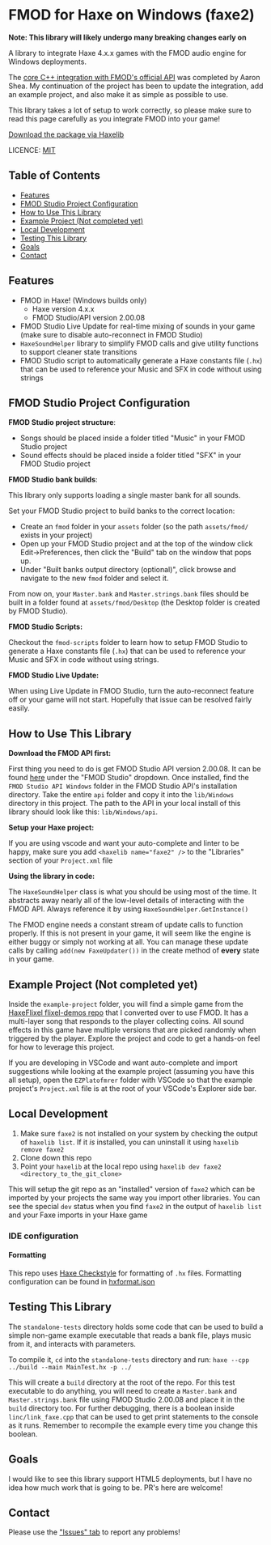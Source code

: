 # FMOD for Haxe on Windows (faxe2)

**Note: This library will likely undergo many breaking changes early on**

A library to integrate Haxe 4.x.x games with the FMOD audio engine for Windows deployments.

The [core C++ integration with FMOD's official API](https://github.com/uhrobots/faxe) was completed by Aaron Shea. My continuation of the project has been to update the integration, add an example project, and also make it as simple as possible to use.

This library takes a lot of setup to work correctly, so please make sure to read this page carefully as you integrate FMOD into your game!

[Download the package via Haxelib](https://tanneris.me/faxe2)

LICENCE: [MIT](https://tanneris.me/mit-license)

## Table of Contents

 - [Features](#features)
 - [FMOD Studio Project Configuration](#fmod-studio-project-configuration)
 - [How to Use This Library](#how-to-use-this-library)
 - [Example Project (Not completed yet)](#example-project-not-completed-yet)
 - [Local Development](#local-development)
 - [Testing This Library](#testing-this-library)
 - [Goals](#goals)
 - [Contact](#contact)


## Features 
- FMOD in Haxe! (Windows builds only)
  - Haxe version 4.x.x
  - FMOD Studio/API version 2.00.08
- FMOD Studio Live Update for real-time mixing of sounds in your game (make sure to disable auto-reconnect in FMOD Studio)
- `HaxeSoundHelper` library to simplify FMOD calls and give utility functions to support cleaner state transitions
- FMOD Studio script to automatically generate a Haxe constants file (`.hx`) that can be used to reference your Music and SFX in code without using strings

## FMOD Studio Project Configuration

**FMOD Studio project structure**:
- Songs should be placed inside a folder titled "Music" in your FMOD Studio project
- Sound effects should be placed inside a folder titled "SFX" in your FMOD Studio project

**FMOD Studio bank builds**:

This library only supports loading a single master bank for all sounds.

Set your FMOD Studio project to build banks to the correct location:

- Create an `fmod` folder in your `assets` folder (so the path `assets/fmod/` exists in your project) 
- Open up your FMOD Studio project and at the top of the window click Edit->Preferences, then click the "Build" tab on the window that pops up.
- Under "Built banks output directory (optional)", click browse and navigate to the new `fmod` folder and select it.

From now on, your `Master.bank` and `Master.strings.bank` files should be built in a folder found at `assets/fmod/Desktop` (the Desktop folder is created by FMOD Studio). 

**FMOD Studio Scripts:**

Checkout the `fmod-scripts` folder to learn how to setup FMOD Studio to generate a Haxe constants file (`.hx`) that can be used to reference your Music and SFX in code without using strings.

**FMOD Studio Live Update:**

When using Live Update in FMOD Studio, turn the auto-reconnect feature off or your game will not start. Hopefully that issue can be resolved fairly easily.

## How to Use This Library

**Download the FMOD API first:**

First thing you need to do is get FMOD Studio API version 2.00.08. It can be found [here](https://tanneris.me/fmod-downloads) under the "FMOD Studio" dropdown. Once installed, find the `FMOD Studio API Windows` folder in the FMOD Studio API's installation directory. Take the entire `api` folder and copy it into the `lib/Windows` directory in this project. The path to the API in your local install of this library should look like this: `lib/Windows/api`.

**Setup your Haxe project:**

If you are using vscode and want your auto-complete and linter to be happy, make sure you add `<haxelib name="faxe2" />` to the "Libraries" section of your `Project.xml` file

**Using the library in code:**

The `HaxeSoundHelper` class is what you should be using most of the time. It abstracts away nearly all of the low-level details of interacting with the FMOD API. Always reference it by using `HaxeSoundHelper.GetInstance()`

The FMOD engine needs a constant stream of update calls to function properly. If this is not present in your game, it will seem like the engine is either buggy or simply not working at all. You can manage these update calls by calling `add(new FaxeUpdater())` in the create method of **every** state in your game.

## Example Project (Not completed yet)

Inside the `example-project` folder, you will find a simple game from the [HaxeFlixel flixel-demos repo](https://tanneris.me/haxe-flixel-demos) that I converted over to use FMOD. It has a multi-layer song that responds to the player collecting coins. All sound effects in this game have multiple versions that are picked randomly when triggered by the player. Explore the project and code to get a hands-on feel for how to leverage this project.

If you are developing in VSCode and want auto-complete and import suggestions while looking at the example project (assuming you have this all setup), open the `EZPlatofmrer` folder with VSCode so that the example project's `Project.xml` file is at the root of your VSCode's Explorer side bar.

## Local Development

1. Make sure `faxe2` is not installed on your system by checking the output of `haxelib list`. If it _is_ installed, you can uninstall it using `haxelib remove faxe2`
2. Clone down this repo
3. Point your `haxelib` at the local repo using `haxelib dev faxe2 <directory_to_the_git_clone>`

This will setup the git repo as an "installed" version of `faxe2` which can be imported by your projects the same way you import other libraries. You can see the special `dev` status when you find `faxe2` in the output of `haxelib list` and your Faxe imports in your Haxe game

### IDE configuration

#### Formatting

This repo uses [Haxe Checkstyle](https://haxecheckstyle.github.io/docs/haxe-checkstyle/home.html) for formatting of `.hx` files. Formatting configuration can be found in [hxformat.json](./hxformat.json)


## Testing This Library

The `standalone-tests` directory holds some code that can be used to build a simple non-game example executable that reads a bank file, plays music from it, and interacts with parameters.

To compile it, `cd` into the `standalone-tests` directory and run: `haxe --cpp ../build --main MainTest.hx -p ../`

This will create a `build` directory at the root of the repo. For this test executable to do anything, you will need to create a `Master.bank` and `Master.strings.bank` file using FMOD Studio 2.00.08 and place it in the `build` directory too. For further debugging, there is a boolean inside `linc/link_faxe.cpp` that can be used to get print statements to the console as it runs. Remember to recompile the example every time you change this boolean.

## Goals

I would like to see this library support HTML5 deployments, but I have no idea how much work that is going to be. PR's here are welcome!

## Contact

Please use the ["Issues" tab](https://github.com/Tanz0rz/faxe2/issues) to report any problems!